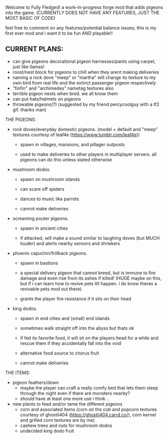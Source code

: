 Welcome to Fully Fledged! a work-in-progress forge mod that adds pigeons into the game. (CURRENTLY DOES NOT HAVE ANY FEATURES, JUST THE MOST BASIC OF CODE)

feel free to comment on any features/potential balance issues; this is my first ever mod and i want it to be fun AND playable!!

CURRENT PLANS:
- 
- can give pigeons decorational pigeon harnesses/pants using carpet, just like llamas!
- roost/nest block for pigeons to chill when they arent making deliveries
- naming a rock dove "meep" or "martha" will change its texture to my own bird from real life and the extinct passenger pigeon respectively
- "finfin" and "archimedes" nametag textures also
- terrible pigeon nests when bred. we all know them
- can put hats/helmets on pigeons
- throwable pigeons(?) (suggested by my friend percycoolguy with a tf2 gif. thanks man)

THE PIGEONS:
- rock doves/everyday domestic pigeons. (model + default and "meep" textures courtesy of leaf4e (https://www.tumblr.com/leaf4e))

  - spawn in villages, mansions, and pillager outposts

  - used to make deliveries to other players in multiplayer servers. all pigeons can do this unless stated otherwise
- mushroom dodos.

  - spawn on mushroom islands

  - can scare off spiders

  - dances to music like parrots

  - cannot make deliveries
- screaming pouter pigeons.

  - spawn in ancient cities

  - if attacked, will make a sound similar to laughing doves (but MUCH louder) and alerts nearby sensors and shriekers
- phoenix capuchin/frillback pigeons.

  - spawn in bastions

  - a special delivery pigeon that cannot breed, but is immune to fire damage and even rise from its ashes if killed! (HUGE maybe on this, but if i can learn how to revive pets itll happen. i do know theres a revivable pets mod out there)

  - grants the player fire resistance if it sits on their head
- king dodos.
 
  - spawn in end cities and (small) end islands

  - sometimes walk straight off into the abyss but thats ok

  - if fed its favorite food, it will sit on the players head for a while and rescue them if they accidentally fall into the void

  - alternative food source to chorus fruit

  - cannot make deliveries

THE ITEMS:
- pigeon feathers/down
  - maybe the player can craft a really comfy bed that lets them sleep through the night even if there are monsters nearby?
  - should have at least one more use i think ..
- new plants to feed and/or tame the different pigeons
  - corn and associated items (corn on the cob and popcorn textures courtesy of ghostii404 (https://ghostii404.carrd.co/), corn kernel and grilled corn textures are by me)
  - cashew trees and nuts for mushroom dodos
  - undecided king dodo fruit
